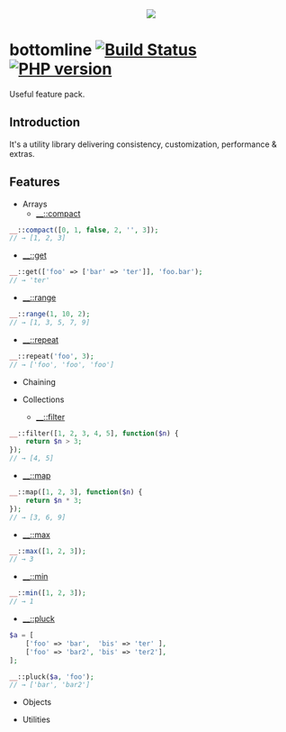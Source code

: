 <div align="center">
  <img src="https://raw.githubusercontent.com/MaciejCzyzewski/bottomline/master/screenshot.png"/>
</div>

# bottomline [![Build Status](https://travis-ci.org/MaciejCzyzewski/bottomline.png)](https://travis-ci.org/MaciejCzyzewski/bottomline) [![PHP version](https://badge.fury.io/ph/maciejczyzewski%2Fbottomline.svg)](http://badge.fury.io/ph/maciejczyzewski%2Fbottomline)

Useful feature pack.

## Introduction

It's a utility library delivering consistency, customization, performance & extras.

## Features

* Arrays
  - [__::compact](src/__/arrays/compact.php)

```php
__::compact([0, 1, false, 2, '', 3]);
// → [1, 2, 3]
```

  - [__::get](src/__/arrays/get.php)

```php
__::get(['foo' => ['bar' => 'ter']], 'foo.bar');
// → 'ter'
```

  - [__::range](src/__/arrays/range.php)

```php
__::range(1, 10, 2);
// → [1, 3, 5, 7, 9]
```

  - [__::repeat](src/__/arrays/repeat.php)

```php
__::repeat('foo', 3);
// → ['foo', 'foo', 'foo']
```

* Chaining

* Collections
  - [__::filter](src/__/collections/filter.php)

```php
__::filter([1, 2, 3, 4, 5], function($n) {
    return $n > 3;
});
// → [4, 5]
```

  - [__::map](src/__/collections/map.php)

```php
__::map([1, 2, 3], function($n) {
    return $n * 3;
});
// → [3, 6, 9]
```

  - [__::max](src/__/collections/max.php)

```php
__::max([1, 2, 3]);
// → 3
```

  - [__::min](src/__/collections/min.php)

```php
__::min([1, 2, 3]);
// → 1
```

  - [__::pluck](src/__/collections/pluck.php)
  
```php
$a = [
    ['foo' => 'bar',  'bis' => 'ter' ],
    ['foo' => 'bar2', 'bis' => 'ter2'],
];

__::pluck($a, 'foo');
// → ['bar', 'bar2']
```

* Objects 

* Utilities
